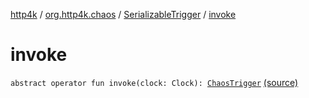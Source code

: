 [http4k](../../index.md) / [org.http4k.chaos](../index.md) / [SerializableTrigger](index.md) / [invoke](./invoke.md)

# invoke

`abstract operator fun invoke(clock: Clock): `[`ChaosTrigger`](../-chaos-trigger.md) [(source)](https://github.com/http4k/http4k/blob/master/http4k-testing-chaos/src/main/kotlin/org/http4k/chaos/ChaosTriggers.kt#L26)